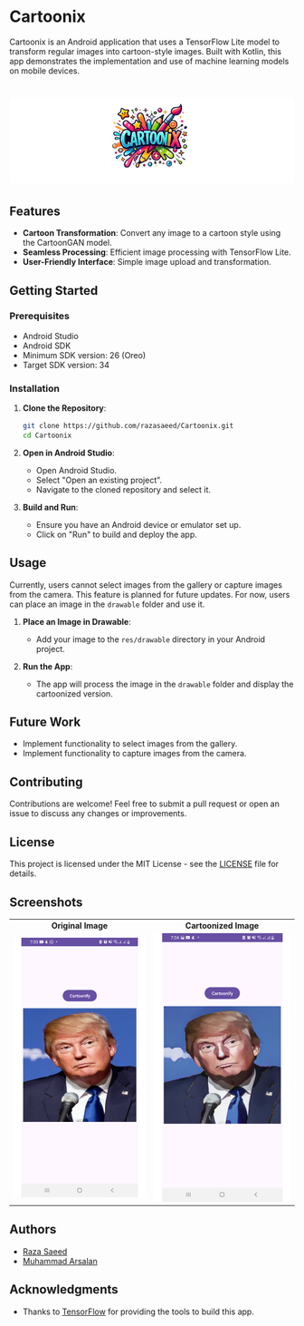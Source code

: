 # Cartoonix

Cartoonix is an Android application that uses a TensorFlow Lite model to transform regular images into cartoon-style images. Built with Kotlin, this app demonstrates the implementation and use of machine learning models on mobile devices.

# ![Cartoonix Logo](logo2.png)

## Features

- **Cartoon Transformation**: Convert any image to a cartoon style using the CartoonGAN model.
- **Seamless Processing**: Efficient image processing with TensorFlow Lite.
- **User-Friendly Interface**: Simple image upload and transformation.

## Getting Started

### Prerequisites

- Android Studio
- Android SDK
- Minimum SDK version: 26 (Oreo)
- Target SDK version: 34

### Installation

1. **Clone the Repository**:

    ```sh
    git clone https://github.com/razasaeed/Cartoonix.git
    cd Cartoonix
    ```

2. **Open in Android Studio**:

    - Open Android Studio.
    - Select "Open an existing project".
    - Navigate to the cloned repository and select it.

3. **Build and Run**:

    - Ensure you have an Android device or emulator set up.
    - Click on "Run" to build and deploy the app.

## Usage

Currently, users cannot select images from the gallery or capture images from the camera. This feature is planned for future updates. For now, users can place an image in the `drawable` folder and use it.

1. **Place an Image in Drawable**:

    - Add your image to the `res/drawable` directory in your Android project.

2. **Run the App**:

    - The app will process the image in the `drawable` folder and display the cartoonized version.

## Future Work

- Implement functionality to select images from the gallery.
- Implement functionality to capture images from the camera.

## Contributing

Contributions are welcome! Feel free to submit a pull request or open an issue to discuss any changes or improvements.

## License

This project is licensed under the MIT License - see the [LICENSE](LICENSE) file for details.

## Screenshots

<table>
  <tr>
    <td align="center"><b>Original Image</b></td>
    <td align="center"><b>Cartoonized Image</b></td>
  </tr>
  <tr>
    <td align="center"><img src="original_image.png" alt="Original Image" width="300"/></td>
    <td align="center"><img src="cartoonized_image.png" alt="Cartoonized Image" width="300"/></td>
  </tr>
</table>

## Authors

- [Raza Saeed](https://github.com/razasaeed)
- [Muhammad Arsalan](https://github.com/ArsalTech)

## Acknowledgments

- Thanks to [TensorFlow](https://www.tensorflow.org/lite) for providing the tools to build this app.
